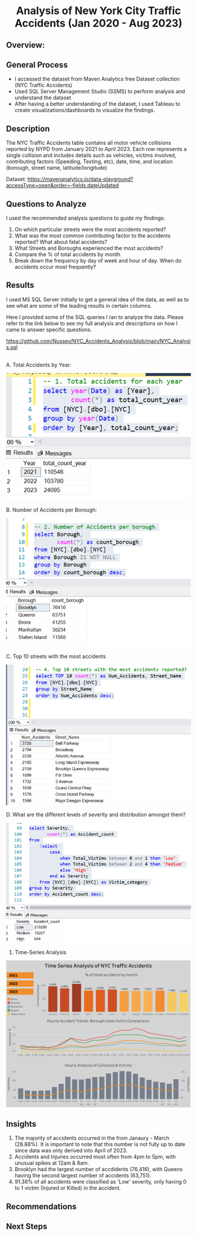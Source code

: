 # <p align='center'>Analysis of New York City Traffic Accidents (Jan 2020 - Aug 2023)</p>

## Overview:

## General Process
* I accessed the dataset from Maven Analytics free Dataset collection (NYC Traffic Accidents)
* Used SQL Server Management Studio (SSMS) to perform analysis and understand the dataset
* After having a better understanding of the dataset, I used Tableau to create visualizations/dashboards to visualize the findings.

## Description
The NYC Traffic Accidents table contains all motor vehicle collisions reported by NYPD from January 2021 to April 2023. Each row represents a single collision and includes details such as vehicles, victims involved, contributing factors (Speeding, Texting, etc), date, time, and location (borough, street name, latitude/longitude)

Dataset: https://mavenanalytics.io/data-playground?accessType=open&order=-fields.dateUpdated 

## Questions to Analyze
I used the recommended analysis questions to guide my findings:
1. On which particular streets were the most accidents reported?
2. What was the most common contributing factor to the accidents reported? What about fatal accidents?
3. What Streets and Boroughs experienced the most accidents?
4. Compare the % of total accidents by month.
5. Break down the frequency by day of week and hour of day. When do accidents occur most frequently?

## Results
I used MS SQL Server initially to get a general idea of the data, as well as to see what are some of the leading results in certain columns.

Here I provided some of the SQL queries I ran to analyze the data.
Please refer to the link below to see my full analysis and descriptions on how I came to answer specific questions.

https://github.com/Nussev/NYC_Accidents_Analysis/blob/main/NYC_Analysis.sql 

<br />
A. Total Accidents by Year:

![text](https://github.com/Nussev/NYC_Accidents_Analysis/blob/main/Query%20Images/%231_Total_Accidents.png)

B. Number of Accidents per Borough:

![text](https://github.com/Nussev/NYC_Accidents_Analysis/blob/main/Query%20Images/%232_Borough_Accidents.png)

C. Top 10 streets with the most accidents

![text](https://github.com/Nussev/NYC_Accidents_Analysis/blob/main/Query%20Images/%234_Top10_streets.png)

D. What are the different levels of severity and distribution amongst them?

![text](https://github.com/Nussev/NYC_Accidents_Analysis/blob/main/Query%20Images/%238_pt2_category_query.png)


1. Time-Series Analysis

![text](https://github.com/Nussev/NYC_Accidents_Analysis/blob/main/Tableau%20Charts/Time-Series.png)


## Insights

1. The majority of accidents occurred in the from Janaury - March (28.88%). It is important to note that this number is not fully up to date since data was only derived into April of 2023.
2. Accidents and Injuries occurred most often from 4pm to 5pm, with unusual spikes at 12am & 8am.
3. Brooklyn had the largest number of accdidents (76,416), with Queens having the second largest number of accidents (63,751).
4. 91.38% of all accidents were classified as 'Low' severity, only having 0 to 1 victim (Injured or Killed) in the accident.

## Recommendations

## Next Steps


